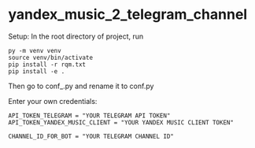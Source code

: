 # yandex_music_2_telegram_channel
Setup:
In the root directory of project, run  
```
py -m venv venv
source venv/bin/activate
pip install -r rqm.txt
pip install -e .
```

Then go to conf_.py and rename it to conf.py 
 
Enter your own credentials:
```
API_TOKEN_TELEGRAM = "YOUR TELEGRAM API TOKEN"
API_TOKEN_YANDEX_MUSIC_CLIENT = "YOUR YANDEX MUSIC CLIENT TOKEN"

CHANNEL_ID_FOR_BOT = "YOUR TELEGRAM CHANNEL ID" 
```